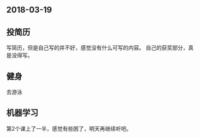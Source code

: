 ## 2018-03-19 ##

## 投简历 ##

写简历，但是自己写的并不好，感觉没有什么可写的内容。
自己的获奖部分，真是没得写。

## 健身 ##

去游泳

## 机器学习 ##

第2个课上了一半，感觉有些困了，明天再继续听吧。








